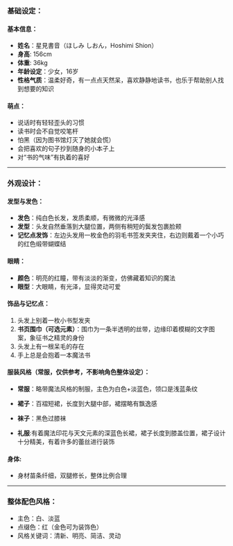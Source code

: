 ### **基础设定**：

#### **基本信息**：
- **姓名**：星見書音（ほしみ しおん，Hoshimi Shion）
- **身高**: 156cm
- **体重**: 36kg
- **年龄设定**：少女，16岁  
- **性格气质**：温柔好奇，有一点点天然呆，喜欢静静地读书，也乐于帮助别人找到想要的知识

#### **萌点**：
- 说话时有轻轻歪头的习惯
- 读书时会不自觉咬笔杆
- 怕黑（因为图书馆灯灭了她就会慌）
- 会把喜欢的句子抄到随身的小本子上
- 对“书的气味”有执着的喜好

---

### **外观设计**：

#### **发型与发色**：
- **发色**：纯白色长发，发质柔顺，有微微的光泽感  
- **发型**：头发自然垂落到大腿位置，两侧有稍短的鬓发包裹脸颊  
- **记忆点发饰**：左边头发用一枚金色的羽毛书签发夹夹住，右边则戴着一个小巧的红色缎带蝴蝶结  

#### **眼睛**：
- **颜色**：明亮的红瞳，带有淡淡的渐变，仿佛藏着知识的魔法  
- **眼型**：大眼睛，有光泽，显得灵动可爱  

#### **饰品与记忆点**：
1. 头发上别着一枚小书型发夹
2. **书页围巾（可选元素）**：围巾为一条半透明的丝带，边缘印着模糊的文字图案，象征书之精灵的身份 
3. 头发上有一根呆毛的存在
4. 手上总是会抱着一本魔法书


#### **服装风格（常服，仅供参考，不影响角色整体设定）**：
- **常服**：略带魔法风格的制服，主色为白色+淡蓝色，领口是浅蓝条纹  
- **裙子**：百褶短裙，长度到大腿中部，裙摆略有飘逸感  
- **袜子**：黑色过膝袜

- **礼服**:有着魔法印花与天文元素的深蓝色长裙，裙子长度到膝盖位置，裙子设计十分精美，有着许多的蕾丝进行装饰

#### **身体**:
- 身材苗条纤细，双腿修长，整体比例合理


---

### **整体配色风格**：
- 主色：白、淡蓝  
- 点缀色：红（金色可为装饰色）  
- 风格关键词：清新、明亮、简洁、灵动

